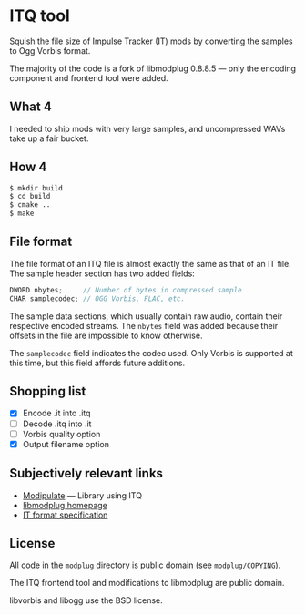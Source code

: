 # ITQ tool

Squish the file size of Impulse Tracker (IT) mods by converting the samples to
Ogg Vorbis format.

The majority of the code is a fork of libmodplug 0.8.8.5 — only the encoding
component and frontend tool were added.

## What 4

I needed to ship mods with very large samples, and uncompressed WAVs take up a
fair bucket.

## How 4

```sh
$ mkdir build
$ cd build
$ cmake ..
$ make
```

## File format

The file format of an ITQ file is almost exactly the same as that of an IT
file. The sample header section has two added fields:

```c
DWORD nbytes;     // Number of bytes in compressed sample
CHAR samplecodec; // OGG Vorbis, FLAC, etc.
```

The sample data sections, which usually contain raw audio, contain their
respective encoded streams. The `nbytes` field was added because their offsets
in the file are impossible to know otherwise.

The `samplecodec` field indicates the codec used. Only Vorbis is supported at
this time, but this field affords future additions.

## Shopping list

- [x] Encode .it into .itq
- [ ] Decode .itq into .it
- [ ] Vorbis quality option
- [x] Output filename option

## Subjectively relevant links

- [Modipulate](https://github.com/MrEricSir/Modipulate) — Library using ITQ
- [libmodplug homepage](http://modplug-xmms.sourceforge.net/)
- [IT format specification](http://schismtracker.org/wiki/ITTECH.TXT)

## License

All code in the `modplug` directory is public domain (see `modplug/COPYING`).

The ITQ frontend tool and modifications to libmodplug are public domain.

libvorbis and libogg use the BSD license.
